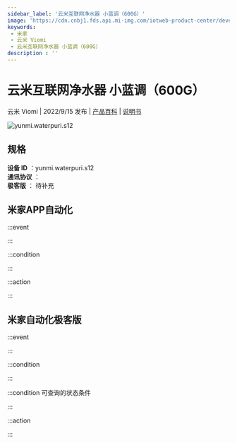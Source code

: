 ```yaml
---
sidebar_label: '云米互联网净水器 小蓝调（600G）'
image: 'https://cdn.cnbj1.fds.api.mi-img.com/iotweb-product-center/developer_1595403845138JbzNiHzR.png?GalaxyAccessKeyId=AKVGLQWBOVIRQ3XLEW&Expires=9223372036854775807&Signature=lEh7lUxyL4QGDpfNOisYtoiTN6Y='
keywords: 
 - 米家
 - 云米 Viomi
 - 云米互联网净水器 小蓝调（600G）
description : ''
---
```

# 云米互联网净水器 小蓝调（600G）

云米 Viomi | 2022/9/15 发布 | [产品百科](https://home.mi.com/webapp/content/baike/product/index.html?model=yunmi.waterpuri.s12/) | [说明书](https://home.mi.com/views/introduction.html?model=yunmi.waterpuri.s12&region=cn)

![yunmi.waterpuri.s12](https://cdn.cnbj1.fds.api.mi-img.com/iotweb-product-center/developer_1595403845138JbzNiHzR.png?GalaxyAccessKeyId=AKVGLQWBOVIRQ3XLEW&Expires=9223372036854775807&Signature=lEh7lUxyL4QGDpfNOisYtoiTN6Y=)

## 规格  
> 
**设备 ID** ：yunmi.waterpuri.s12  
**通讯协议** ：  
**极客版**  ： 待补充 


## 米家APP自动化  

:::event  

:::

:::condition  

:::

:::action   

:::

## 米家自动化极客版  

:::event  

:::

:::condition  

:::

:::condition 可查询的状态条件  

:::

:::action  

:::

        

